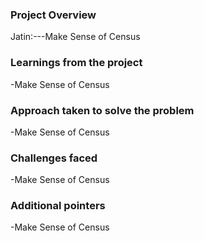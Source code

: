 ### Project Overview

 Jatin:---Make Sense of Census


### Learnings from the project

 -Make Sense of Census


### Approach taken to solve the problem

 -Make Sense of Census


### Challenges faced

 -Make Sense of Census


### Additional pointers

 -Make Sense of Census



